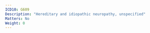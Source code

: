 ```yaml
---
ICD10: G609
Description: "Hereditary and idiopathic neuropathy, unspecified"
Matters: No
Weight: 0
---
```


